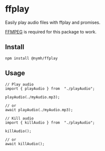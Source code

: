 # ffplay

Easily play audio files with ffplay and promises.

[FFMPEG](https://ffmpeg.org/) is required for this package to work.

## Install

`npm install @nymh/ffplay`

## Usage

    // Play audio
    import { playAudio } from  "./playAudio";

    playAudio(./myAudio.mp3);

    // or
    await playAudio(./myAudio.mp3);

    // Kill audio
    import { killAudio } from  "./playAudio";

    killAudio();

    // or
    await killAudio();

